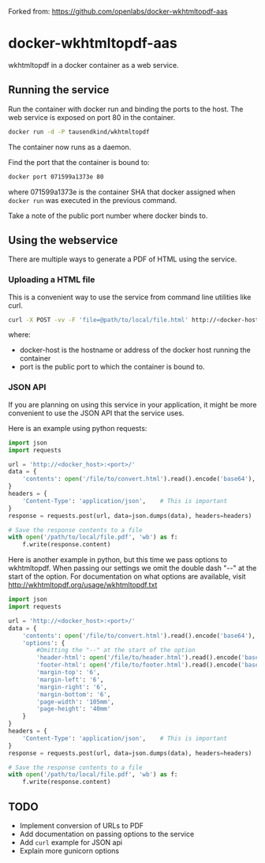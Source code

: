 Forked from: https://github.com/openlabs/docker-wkhtmltopdf-aas

# docker-wkhtmltopdf-aas

wkhtmltopdf in a docker container as a web service.

## Running the service

Run the container with docker run and binding the ports to the host.
The web service is exposed on port 80 in the container.

```sh
docker run -d -P tausendkind/wkhtmltopdf
```

The container now runs as a daemon.

Find the port that the container is bound to:

```sh
docker port 071599a1373e 80
```

where 071599a1373e is the container SHA that docker assigned when
`docker run` was executed in the previous command.

Take a note of the public port number where docker binds to.

## Using the webservice

There are multiple ways to generate a PDF of HTML using the
service.

### Uploading a HTML file

This is a convenient way to use the service from command line
utilities like curl.

```sh
curl -X POST -vv -F 'file=@path/to/local/file.html' http://<docker-host>:<port>/ -o path/to/output/file.pdf
```

where:

* docker-host is the hostname or address of the docker host running the container
* port is the public port to which the container is bound to.

### JSON API

If you are planning on using this service in your application,
it might be more convenient to use the JSON API that the service
uses.

Here is an example using python requests:

```python
import json
import requests

url = 'http://<docker_host>:<port>/'
data = {
    'contents': open('/file/to/convert.html').read().encode('base64'),
}
headers = {
    'Content-Type': 'application/json',    # This is important
}
response = requests.post(url, data=json.dumps(data), headers=headers)

# Save the response contents to a file
with open('/path/to/local/file.pdf', 'wb') as f:
    f.write(response.content)
```

Here is another example in python, but this time we pass options to wkhtmltopdf.
When passing our settings we omit the double dash "--" at the start of the option.
For documentation on what options are available, visit http://wkhtmltopdf.org/usage/wkhtmltopdf.txt

```python
import json
import requests

url = 'http://<docker_host>:<port>/'
data = {
    'contents': open('/file/to/convert.html').read().encode('base64'),
    'options': {
        #Omitting the "--" at the start of the option
        'header-html': open('/file/to/header.html').read().encode('base64'),
        'footer-html': open('/file/to/footer.html').read().encode('base64'),
        'margin-top': '6', 
        'margin-left': '6', 
        'margin-right': '6', 
        'margin-bottom': '6', 
        'page-width': '105mm', 
        'page-height': '40mm'
    }
}
headers = {
    'Content-Type': 'application/json',    # This is important
}
response = requests.post(url, data=json.dumps(data), headers=headers)

# Save the response contents to a file
with open('/path/to/local/file.pdf', 'wb') as f:
    f.write(response.content)
```

## TODO

* Implement conversion of URLs to PDF
* Add documentation on passing options to the service
* Add `curl` example for JSON api
* Explain more gunicorn options
